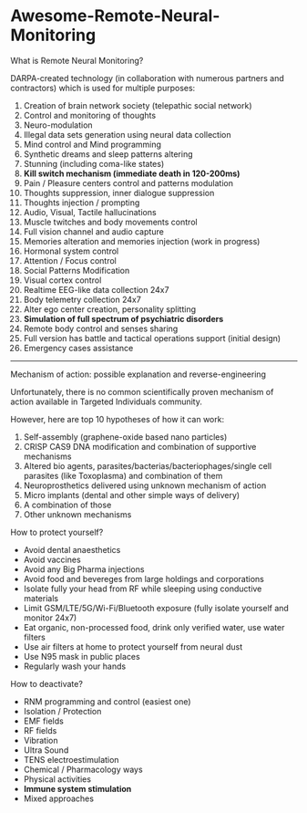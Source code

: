 # Awesome-Remote-Neural-Monitoring

What is Remote Neural Monitoring?

DARPA-created technology (in collaboration with numerous partners and contractors) which is used for multiple purposes:

1. Creation of brain network society (telepathic social network)
2. Control and monitoring of thoughts
3. Neuro-modulation
4. Illegal data sets generation using neural data collection
5. Mind control and Mind programming
6. Synthetic dreams and sleep patterns altering
7. Stunning (including coma-like states)
8. **Kill switch mechanism (immediate death in 120-200ms)**
9. Pain / Pleasure centers control and patterns modulation
10. Thoughts suppression, inner dialogue suppression
11. Thoughts injection / prompting
12. Audio, Visual, Tactile hallucinations
13. Muscle twitches and body movements control
14. Full vision channel and audio capture
15. Memories alteration and memories injection (work in progress)
16. Hormonal system control
17. Attention / Focus control
18. Social Patterns Modification
19. Visual cortex control
20. Realtime EEG-like data collection 24x7
21. Body telemetry collection 24x7
22. Alter ego center creation, personality splitting
23. **Simulation of full spectrum of psychiatric disorders**
24. Remote body control and senses sharing
25. Full version has battle and tactical operations support (initial design)
26. Emergency cases assistance

--------


Mechanism of action: possible explanation and reverse-engineering

Unfortunately, there is no common scientifically proven mechanism of action available in Targeted Individuals community.

However, here are top 10 hypotheses of how it can work:

1. Self-assembly (graphene-oxide based nano particles)
2. CRISP CAS9 DNA modification and combination of supportive mechanisms
3. Altered bio agents, parasites/bacterias/bacteriophages/single cell parasites (like Toxoplasma) and combination of them
4. Neuroprosthetics delivered using unknown mechanism of action
5. Micro implants (dental and other simple ways of delivery)
6. A combination of those
7. Other unknown mechanisms

How to protect yourself?

- Avoid dental anaesthetics
- Avoid vaccines
- Avoid any Big Pharma injections
- Avoid food and bevereges from large holdings and corporations
- Isolate fully your head from RF while sleeping using conductive materials
- Limit GSM/LTE/5G/Wi-Fi/Bluetooth exposure (fully isolate yourself and monitor 24x7)
- Eat organic, non-processed food, drink only verified water, use water filters
- Use air filters at home to protect yourself from neural dust
- Use N95 mask in public places
- Regularly wash your hands

How to deactivate? 

- RNM programming and control (easiest one)
- Isolation / Protection
- EMF fields
- RF fields
- Vibration
- Ultra Sound
- TENS electroestimulation
- Chemical / Pharmacology ways
- Physical activities
- **Immune system stimulation**
- Mixed approaches

